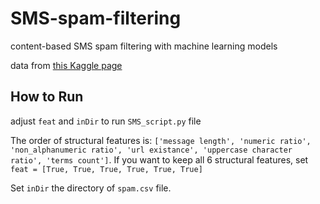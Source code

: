 # SMS-spam-filtering
content-based SMS spam filtering with machine learning models

data from [this Kaggle page](https://www.kaggle.com/uciml/sms-spam-collection-dataset)

## How to Run
adjust `feat` and `inDir` to run `SMS_script.py` file

The order of structural features is: `['message length', 'numeric ratio', 'non_alphanumeric ratio', 'url existance', 'uppercase character ratio', 'terms count']`. If you want to keep all 6 structural features, set `feat = [True, True, True, True, True, True]`

Set `inDir` the directory of `spam.csv` file.
